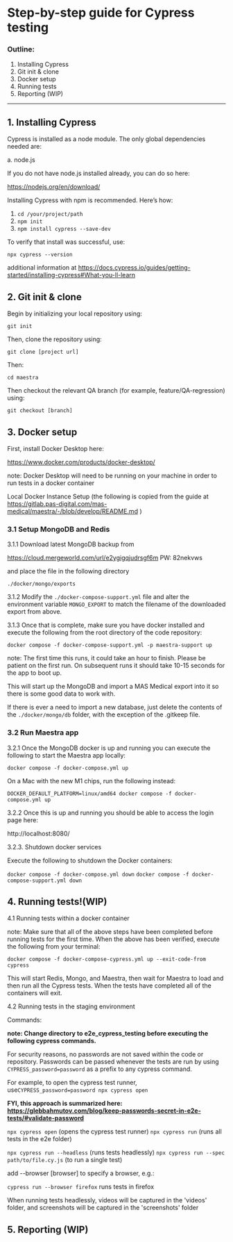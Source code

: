 # Step-by-step guide for Cypress testing

### Outline: 
1. Installing Cypress
2. Git init & clone
3. Docker setup 
4. Running tests
5. Reporting (WIP)

-----------------------------------
## 1. Installing Cypress

Cypress is installed as a node module. The only global dependencies needed are: 

a. node.js

If you do not have node.js installed already, you can do so here: 

https://nodejs.org/en/download/

Installing Cypress with npm is recommended. Here’s how: 

1. `cd /your/project/path`
2. `npm init`
3. `npm install cypress --save-dev`

To verify that install was successful, use: 

`npx cypress --version`

additional information at https://docs.cypress.io/guides/getting-started/installing-cypress#What-you-ll-learn

## 2. Git init & clone

Begin by initializing your local repository using: 

`git init`

Then, clone the repository using:

`git clone [project url]`

Then: 

`cd maestra`

Then checkout the relevant QA branch (for example, feature/QA-regression) using: 

`git checkout [branch]`

## 3. Docker setup

First, install Docker Desktop here: 

https://www.docker.com/products/docker-desktop/

note: Docker Desktop will need to be running on your machine in order to run tests in a docker container

Local Docker Instance Setup (the following is copied from the guide at https://gitlab.pas-digital.com/mas-medical/maestra/-/blob/develop/README.md )

### 3.1 Setup MongoDB and Redis

3.1.1 Download latest MongoDB backup from

https://cloud.mergeworld.com/url/e2ygigqjudrsgf6m
PW: 82nekvws

and place the file in the following directory

`./docker/mongo/exports`

3.1.2 Modify the `./docker-compose-support.yml` file and alter the environment variable `MONGO_EXPORT` to match the filename of the downloaded export from above.

3.1.3 Once that is complete, make sure you have docker installed and execute the following from the root directory of the code repository: 

`docker compose -f docker-compose-support.yml -p maestra-support up`

note: The first time this runs, it could take an hour to finish. Please be patient on the first run. On subsequent runs it should take 10-15 seconds for the app to boot up.

This will start up the MongoDB and import a MAS Medical export into it so there is some good data to work with.

If there is ever a need to import a new database, just delete the contents of the `./docker/mongo/db` folder, with the exception of the .gitkeep file.

### 3.2 Run Maestra app
 
3.2.1 Once the MongoDB docker is up and running you can execute the following to start the Maestra app locally:

`docker compose -f docker-compose.yml up`

On a Mac with the new M1 chips, run the following instead:

`DOCKER_DEFAULT_PLATFORM=linux/amd64 docker compose -f docker-compose.yml up`

3.2.2 Once this is up and running you should be able to access the login page here:

http://localhost:8080/

3.2.3. Shutdown docker services

Execute the following to shutdown the Docker containers:

`docker compose -f docker-compose.yml down`
`docker compose -f docker-compose-support.yml down`

## 4. Running tests!(WIP)

4.1 Running tests within a docker container

note: Make sure that all of the above steps have been completed before running tests for the first time. When the above has been verified, execute the following from your terminal: 

`docker compose -f docker-compose-cypress.yml up --exit-code-from cypress`

This will start Redis, Mongo, and Maestra, then wait for Maestra to load and then run all the Cypress tests. When the tests have completed all of the containers will exit.

4.2 Running tests in the staging environment 

Commands: 

**note: Change directory to e2e_cypress_testing before executing the following cypress commands.**

For security reasons, no passwords are not saved within the code or repository. Passwords can be passed whenever the tests are run by using `CYPRESS_password=password` as a prefix to any cypress command.

For example, to open the cypress test runner, use`CYPRESS_password=password npx cypress open` 

**FYI, this approach is summarized here: https://glebbahmutov.com/blog/keep-passwords-secret-in-e2e-tests/#validate-password**

`npx cypress open` (opens the cypress test runner)
`npx cypress run` (runs all tests in the e2e folder)

`npx cypress run --headless` (runs tests headlessly)
`npx cypress run --spec path/to/file.cy.js` (to run a single test) 

add --browser [browser] to specify a browser, e.g.:

`cypress run --browser firefox` runs tests in firefox

When running tests headlessly, videos will be captured in the 'videos' folder, and screenshots will be captured in the 'screenshots' folder 

## 5. Reporting (WIP)

